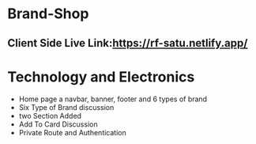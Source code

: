 # Brand-Shop
## Client Side Live Link:https://rf-satu.netlify.app/


# Technology and Electronics
* Home page a navbar, banner, footer and 6 types of brand 
* Six Type of Brand discussion
* two Section Added
* Add To Card Discussion
* Private Route and Authentication


